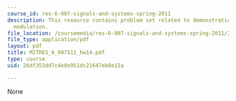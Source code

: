 ```yaml
---
course_id: res-6-007-signals-and-systems-spring-2011
description: This resource contains problem set related to demonstration of amplitude
  modulation.
file_location: /coursemedia/res-6-007-signals-and-systems-spring-2011/26df353dd7c4e0e951dc21647eb8e12a_MITRES_6_007S11_hw14.pdf
file_type: application/pdf
layout: pdf
title: MITRES_6_007S11_hw14.pdf
type: course
uid: 26df353dd7c4e0e951dc21647eb8e12a

---
```

None